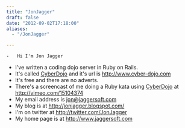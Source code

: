```yaml
---
title: "JonJagger"
draft: false
date: "2012-09-02T17:18:00"
aliases:
  - "/JonJagger"

---
```

    -   Hi I'm Jon Jagger
-   I've written a coding dojo server in Ruby on Rails.
-   It's called [CyberDojo](/CyberDojo) and it's url is
    <http://www.cyber-dojo.com>
-   It's free and there are no adverts.
-   There's a screencast of me doing a Ruby kata using
    [CyberDojo](/CyberDojo) at <http://vimeo.com/15104374>
-   My email address is jon@jaggersoft.com
-   My blog is at <http://jonjagger.blogspot.com/>
-   I'm on twitter at <http://twitter.com/JonJagger>
-   My home page is at <http://www.jaggersoft.com>

